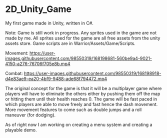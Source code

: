 # 2D_Unity_Game
My first game made in Unity, written in C#.

Note: Game is still work in progress.
      Any sprites used in the game are not made by me.
      All sprites used for the game are all free assets from the unity assets store.
      Game scripts are in Warrior/Assets/Game/Scripts.


Movement:
https://user-images.githubusercontent.com/98550319/168198681-560be9a4-9021-4150-a276-76706f705e8b.mp4


Combat:
https://user-images.githubusercontent.com/98550319/168198918-d4e83ae9-ea20-4bf9-9488-ade68f794472.mp4

The original concept for the game is that it will be a multiplayer game where players will have to
eliminate the others either by pushing them off the map or hitting them until their health reaches 0.
The game will be fast paced in which players are able to move freely and fast hence the dash movement.
More movement features to come such as double jumps and a roll maneuver (for dodging).

As of right now I am working on creating a menu system and creating a playable demo.
